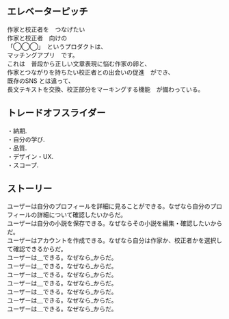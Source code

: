 ## エレベーターピッチ

作家と校正者を　つなげたい   
作家と校正者　向けの  
「◯◯◯」　というプロダクトは、  
マッチングアプリ　です。  
これは　普段から正しい文章表現に悩む作家の卵と、  
作家とつながりを持ちたい校正者との出会いの促進　ができ、  
既存のSNS   とは違って、  
長文テキストを交換、校正部分をマーキングする機能　が備わっている。  

## トレードオフスライダー

・納期.  
・自分の学び.  
・品質.  
・デザイン・UX.  
・スコープ.  

## ストーリー

ユーザーは自分のプロフィールを詳細に見ることができる。なぜなら自分のプロフィールの詳細について確認したいからだ。  
ユーザーは自分の小説を保存できる。なぜならその小説を編集・確認したいからだ。  
ユーザーはアカウントを作成できる。なぜなら自分は作家か、校正者かを選択して確認できるからだ。  
ユーザーは＿できる。なぜなら_からだ。  
ユーザーは＿できる。なぜなら_からだ。  
ユーザーは＿できる。なぜなら_からだ。  
ユーザーは＿できる。なぜなら_からだ。  
ユーザーは＿できる。なぜなら_からだ。  
ユーザーは＿できる。なぜなら_からだ。  
ユーザーは＿できる。なぜなら_からだ。  
